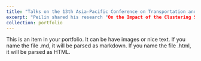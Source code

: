 ```yaml
---
title: "Talks on the 13th Asia-Pacific Conference on Transportation and the Environment (APTE)"
excerpt: "Peilin shared his research "On the Impact of the Clustering Strength of Connected and Autonomous Vehicles in Mixed Traffic" on July 9, 2024 in the 13th Asia-Pacific Conference on Transportation and the Environment (APTE) 1<br/><img src='/images/APTE2024.JPG'>"
collection: portfolio
---
```


This is an item in your portfolio. It can be have images or nice text. If you name the file .md, it will be parsed as markdown. If you name the file .html, it will be parsed as HTML.
